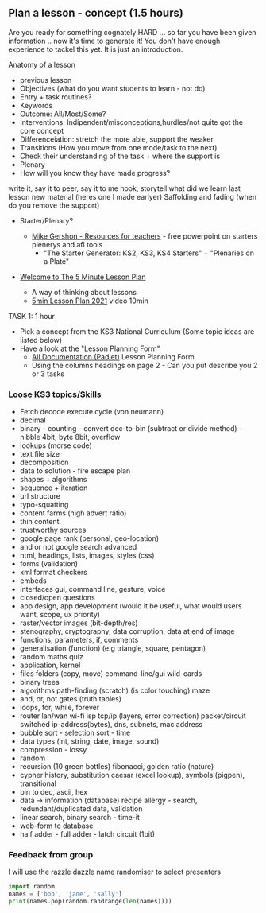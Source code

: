 Plan a lesson - concept (1.5 hours)
-----------------------

Are you ready for something cognately HARD ... so far you have been given information .. now it's time to generate it! You don't have enough experience to tackel this yet. It is just an introduction.

Anatomy of a lesson
* previous lesson
* Objectives (what do you want students to learn - not do)
* Entry + task routines?
* Keywords
* Outcome: All/Most/Some?
* Interventions: Indipendent/misconceptions,hurdles/not quite got the core concept
* Differenceiation: stretch the more able, support the weaker
* Transitions (How you move from one mode/task to the next)
* Check their understanding of the task + where the support is
* Plenary
* How will you know they have made progress?

write it, say it to peer, say it to me
hook, storytell
what did we learn last lesson
new material (heres one I made earlyer)
Saffolding and fading (when do you remove the support)

* Starter/Plenary?
    * [Mike Gershon - Resources for teachers](https://mikegershon.com/resources/) - free powerpoint on starters plenerys and afl tools
        * "The Starter Generator: KS2, KS3, KS4 Starters" + "Plenaries on a Plate"

* [Welcome to The 5 Minute Lesson Plan](https://www.teachertoolkit.co.uk/5minplan/)
    * A way of thinking about lessons
    * [5min Lesson Plan 2021](https://youtu.be/mBWK2AsnFjU?t=349) video 10min

TASK 1: 1 hour

* Pick a concept from the KS3 National Curriculum (Some topic ideas are listed below)
* Have a look at the "Lesson Planning Form"
    * [All Documentation (Padlet)](https://cccu.padlet.org/sharron_mackenzie1/nsp03wkvd1u5zx0z) Lesson Planning Form
    * Using the columns headings on page 2 - Can you put describe you 2 or 3 tasks

### Loose KS3 topics/Skills
* Fetch decode execute cycle (von neumann)
* decimal
* binary - counting - convert dec-to-bin (subtract or divide method) - nibble 4bit, byte 8bit, overflow
* lookups (morse code)
* text file size
* decomposition
* data to solution - fire escape plan
* shapes + algorithms
* sequence + iteration
* url structure
* typo-squatting
* content farms (high advert ratio)
* thin content
* trustworthy sources
* google page rank (personal, geo-location)
* and or not google search advanced
* html, headings, lists, images, styles (css)
* forms (validation)
* xml format checkers
* embeds
* interfaces gui, command line, gesture, voice
* closed/open questions
* app design, app development (would it be useful, what would users want, scope, ux priority)
* raster/vector images (bit-depth/res)
* stenography, cryptography, data corruption, data at end of image
* functions, parameters, if, comments
* generalisation (function) (e.g triangle, square, pentagon)
* random maths quiz
* application, kernel
* files folders (copy, move) command-line/gui wild-cards
* binary trees
* algorithms path-finding (scratch) (is color touching) maze
* and, or, not gates (truth tables)
* loops, for, while, forever
* router lan/wan wi-fi isp tcp/ip (layers, error correction) packet/circuit switched ip-address(bytes), dns, subnets, mac address
* bubble sort - selection sort - time
* data types (int, string, date, image, sound)
* compression - lossy
* random
* recursion (10 green bottles) fibonacci, golden ratio (nature)
* cypher history, substitution caesar (excel lookup), symbols (pigpen), transitional
* bin to dec, ascii, hex
* data -> information (database) recipe allergy - search, redundant/duplicated data, validation
* linear search, binary search - time-it
* web-form to database
* half adder - full adder - latch circuit (1bit)


### Feedback from group
I will use the razzle dazzle name randomiser to select presenters
```python
import random
names = ['bob', 'jane', 'sally']
print(names.pop(random.randrange(len(names))))
```
